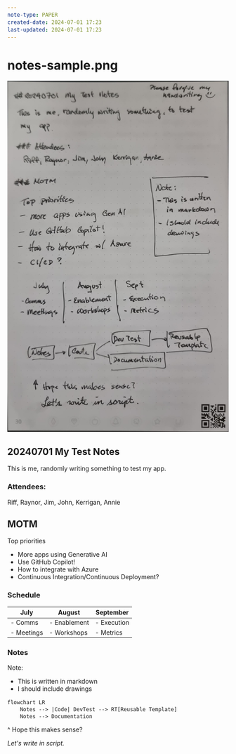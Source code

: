 ```yaml
---
note-type: PAPER
created-date: 2024-07-01 17:23
last-updated: 2024-07-01 17:23
---
```

# notes-sample.png
![notes-sample.png](../media/notes-sample.png)
## 20240701 My Test Notes

This is me, randomly writing something to test my app.

### Attendees:
Riff, Raynor, Jim, John, Kerrigan, Annie

## MOTM

Top priorities
- More apps using Generative AI
- Use GitHub Copilot!
- How to integrate with Azure
- Continuous Integration/Continuous Deployment?

### Schedule

| July         | August         | September     |
|--------------|----------------|---------------|
| - Comms      | - Enablement   | - Execution   |
| - Meetings   | - Workshops    | - Metrics     |

### Notes

Note:
- This is written in markdown
- I should include drawings

```mermaid
flowchart LR
    Notes --> |Code| DevTest --> RT[Reusable Template]
    Notes --> Documentation
```

^ Hope this makes sense?

_Let's write in script._